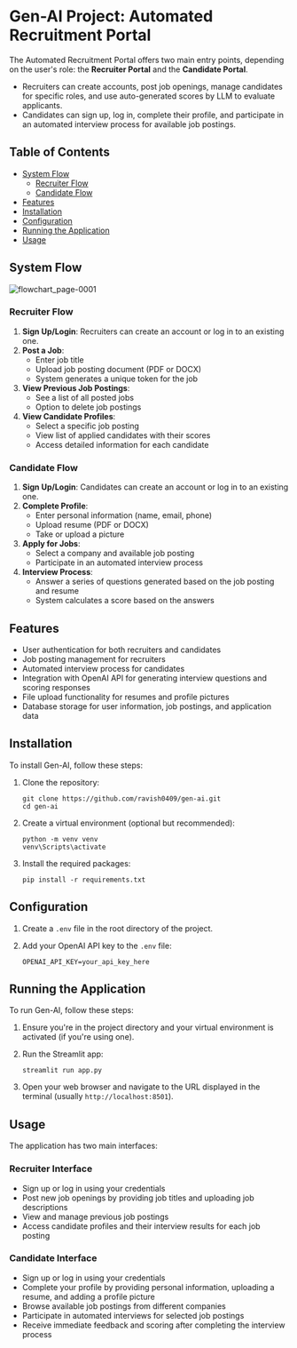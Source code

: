 

# Gen-AI Project: Automated Recruitment Portal

The Automated Recruitment Portal offers two main entry points, depending on the user's role: the **Recruiter Portal** and the **Candidate Portal**.

- Recruiters can create accounts, post job openings, manage candidates for specific roles, and use auto-generated scores by LLM to evaluate applicants.
- Candidates can sign up, log in, complete their profile, and participate in an automated interview process for available job postings.

## Table of Contents
- [System Flow](#system-flow)
  - [Recruiter Flow](#recruiter-flow)
  - [Candidate Flow](#candidate-flow)
- [Features](#features)
- [Installation](#installation)
- [Configuration](#configuration)
- [Running the Application](#running-the-application)
- [Usage](#usage)

## System Flow

![flowchart_page-0001](https://github.com/user-attachments/assets/e68424d8-0e03-4aad-a3a0-eb886d306488)


### Recruiter Flow

1. **Sign Up/Login**: Recruiters can create an account or log in to an existing one.
2. **Post a Job**: 
   - Enter job title
   - Upload job posting document (PDF or DOCX)
   - System generates a unique token for the job
3. **View Previous Job Postings**: 
   - See a list of all posted jobs
   - Option to delete job postings
4. **View Candidate Profiles**:
   - Select a specific job posting
   - View list of applied candidates with their scores
   - Access detailed information for each candidate

### Candidate Flow

1. **Sign Up/Login**: Candidates can create an account or log in to an existing one.
2. **Complete Profile**:
   - Enter personal information (name, email, phone)
   - Upload resume (PDF or DOCX)
   - Take or upload a picture
3. **Apply for Jobs**:
   - Select a company and available job posting
   - Participate in an automated interview process
4. **Interview Process**:
   - Answer a series of questions generated based on the job posting and resume
   - System calculates a score based on the answers

## Features

- User authentication for both recruiters and candidates
- Job posting management for recruiters
- Automated interview process for candidates
- Integration with OpenAI API for generating interview questions and scoring responses
- File upload functionality for resumes and profile pictures
- Database storage for user information, job postings, and application data

## Installation

To install Gen-AI, follow these steps:

1. Clone the repository:
   ```
   git clone https://github.com/ravish0409/gen-ai.git
   cd gen-ai
   ```

2. Create a virtual environment (optional but recommended):
   ```
   python -m venv venv
   venv\Scripts\activate
   ```

3. Install the required packages:
   ```
   pip install -r requirements.txt
   ```

## Configuration

1. Create a `.env` file in the root directory of the project.

2. Add your OpenAI API key to the `.env` file:
   ```
   OPENAI_API_KEY=your_api_key_here
   ```

## Running the Application

To run Gen-AI, follow these steps:

1. Ensure you're in the project directory and your virtual environment is activated (if you're using one).

2. Run the Streamlit app:
   ```
   streamlit run app.py
   ```

3. Open your web browser and navigate to the URL displayed in the terminal (usually `http://localhost:8501`).

## Usage

The application has two main interfaces:

### Recruiter Interface
- Sign up or log in using your credentials
- Post new job openings by providing job titles and uploading job descriptions
- View and manage previous job postings
- Access candidate profiles and their interview results for each job posting

### Candidate Interface
- Sign up or log in using your credentials
- Complete your profile by providing personal information, uploading a resume, and adding a profile picture
- Browse available job postings from different companies
- Participate in automated interviews for selected job postings
- Receive immediate feedback and scoring after completing the interview process

